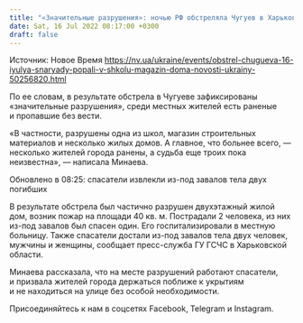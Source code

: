 ```yaml
---
title: "«Значительные разрушения»: ночью РФ обстреляла Чугуев в Харьковской области, снаряды попали в школу, магазин и жилые дома"
date: Sat, 16 Jul 2022 08:17:00 +0300
draft: false
---
```

Источник: Новое Время https://nv.ua/ukraine/events/obstrel-chugueva-16-iyulya-snaryady-popali-v-shkolu-magazin-doma-novosti-ukrainy-50256820.html


По ее словам, в результате обстрела в Чугуеве зафиксированы «значительные разрушения», среди местных жителей есть раненые и пропавшие без вести.

«В частности, разрушены одна из школ, магазин строительных материалов и несколько жилых домов. А главное, что больнее всего, — несколько жителей города ранены, а судьба еще троих пока неизвестна», — написала Минаева.

Обновлено в 08:25: спасатели извлекли из-под завалов тела двух погибших 

В результате обстрела был частично разрушен двухэтажный жилой дом, возник пожар на площади 40 кв. м. Пострадали 2 человека, из них из-под завалов был спасен один. Его госпитализировали в местную больницу. Также спасатели достали из-под завалов тела двух человек, мужчины и женщины, сообщает пресс-служба ГУ ГСЧС в Харьковской области.

Минаева рассказала, что на месте разрушений работают спасатели, и призвала жителей города держаться поближе к укрытиям и не находиться на улице без особой необходимости.

Присоединяйтесь к нам в соцсетях Facebook, Telegram и Instagram.
